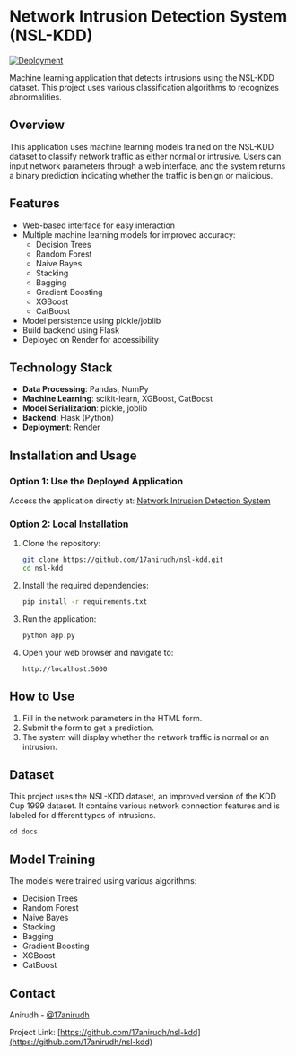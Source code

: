 # Network Intrusion Detection System (NSL-KDD)

[![Deployment](https://img.shields.io/badge/Deployment-Render-blue)](https://intrusion-detection-yt2w.onrender.com/)

Machine learning application that detects intrusions using the NSL-KDD dataset. This project uses various classification algorithms to recognizes abnormalities.

## Overview

This application uses machine learning models trained on the NSL-KDD dataset to classify network traffic as either normal or intrusive. Users can input network parameters through a web interface, and the system returns a binary prediction indicating whether the traffic is benign or malicious.

## Features

- Web-based interface for easy interaction
- Multiple machine learning models for improved accuracy:
  - Decision Trees
  - Random Forest
  - Naive Bayes
  - Stacking
  - Bagging
  - Gradient Boosting
  - XGBoost
  - CatBoost
- Model persistence using pickle/joblib
- Build backend using Flask
- Deployed on Render for accessibility

## Technology Stack

- **Data Processing**: Pandas, NumPy
- **Machine Learning**: scikit-learn, XGBoost, CatBoost
- **Model Serialization**: pickle, joblib
- **Backend**: Flask (Python)
- **Deployment**: Render

## Installation and Usage

### Option 1: Use the Deployed Application

Access the application directly at: [Network Intrusion Detection System](https://intrusion-detection-yt2w.onrender.com/)

### Option 2: Local Installation

1. Clone the repository:
   ```bash
   git clone https://github.com/17anirudh/nsl-kdd.git
   cd nsl-kdd
   ```

2. Install the required dependencies:
   ```bash
   pip install -r requirements.txt
   ```

3. Run the application:
   ```bash
   python app.py
   ```

4. Open your web browser and navigate to:
   ```
   http://localhost:5000
   ```

## How to Use

1. Fill in the network parameters in the HTML form.
2. Submit the form to get a prediction.
3. The system will display whether the network traffic is normal or an intrusion.

## Dataset

This project uses the NSL-KDD dataset, an improved version of the KDD Cup 1999 dataset. It contains various network connection features and is labeled for different types of intrusions.
```
cd docs
```

## Model Training

The models were trained using various algorithms:
  - Decision Trees
  - Random Forest
  - Naive Bayes
  - Stacking
  - Bagging
  - Gradient Boosting
  - XGBoost
  - CatBoost

## Contact

Anirudh - [@17anirudh](https://github.com/17anirudh)

Project Link: [https://github.com/17anirudh/nsl-kdd](https://github.com/17anirudh/nsl-kdd)
